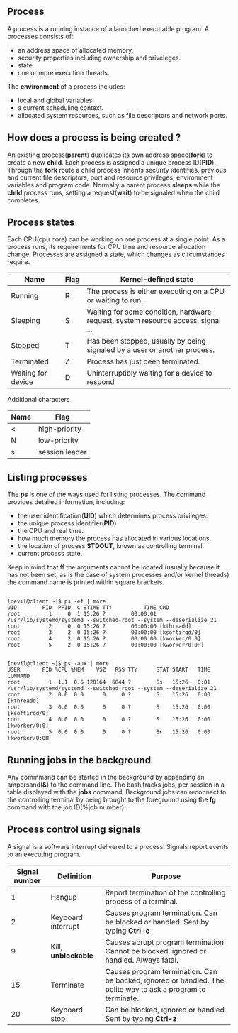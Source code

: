 ## Process
A process is a running instance of a launched executable program. A processes consists of: <br />
* an address space of allocated memory. <br />
* security properties including ownership and priveleges. <br />
* state. <br />
* one or more execution threads. <br />

The **environment** of a process includes:
* local and global variables.<br />
* a current scheduling context.<br />
* allocated system resources, such as file descriptors and network ports.<br />

## How does a process is being created ?
An existing process(**parent**) duplicates its own address space(**fork**) to create a new **child**. Each process is assigned a unique process ID(**PID**). Through the **fork** route a child process inherits security identifies, previous and current file descriptors, port and resource privileges, environment variables and program code. Normally a parent process **sleeps** while the **child** process runs, setting a request(**wait**) to be signaled when the child completes.

## Process states
Each CPU(cpu core) can be working on one process at a single point. As a process runs, its requirements for CPU time and resource allocation change. Processes are assigned a state, which changes as circumstances require.

Name | Flag  |  Kernel-defined state |
--- | --- | --- |
Running | R | The process is either executing on a CPU or waiting to run. |
Sleeping | S | Waiting for some condition, hardware request, system resource access, signal ... |
Stopped | T | Has been stopped, usually by being signaled by a user or another process. |
Terminated | Z | Process has just been terminated. |
Waiting for device | D | Uninterruptibly waiting for a device to respond |

Additional characters

Name | Flag  |   
--- | --- |  
< | high-priority |  
N | low-priority | 
s | session leader |


## Listing processes
The **ps** is one of the ways used for listing processes. The command provides detailed information, including:<br />
* the user identification(**UID**) which determines process privileges. <br />
* the unique process identifier(**PID**). <br />
* the CPU and real time. <br />
* how much memory the process has allocated in various locations. <br />
* the location of process **STDOUT**, known as controlling terminal. <br />
* current process state. <br />

Keep in mind that ff the arguments cannot be located (usually because it has not been set, as is the case of system processes and/or kernel threads) the command name is printed within square brackets.
```{r, engine='bash', count_lines}

[devil@client ~]$ ps -ef | more
UID        PID  PPID  C STIME TTY          TIME CMD
root         1     0  1 15:26 ?        00:00:01 /usr/lib/systemd/systemd --switched-root --system --deserialize 21
root         2     0  0 15:26 ?        00:00:00 [kthreadd]
root         3     2  0 15:26 ?        00:00:00 [ksoftirqd/0]
root         4     2  0 15:26 ?        00:00:00 [kworker/0:0]
root         5     2  0 15:26 ?        00:00:00 [kworker/0:0H]


[devil@client ~]$ ps -aux | more
USER       PID %CPU %MEM    VSZ   RSS TTY      STAT START   TIME COMMAND
root         1  1.1  0.6 128164  6844 ?        Ss   15:26   0:01 /usr/lib/systemd/systemd --switched-root --system --deserialize 21
root         2  0.0  0.0      0     0 ?        S    15:26   0:00 [kthreadd]
root         3  0.0  0.0      0     0 ?        S    15:26   0:00 [ksoftirqd/0]
root         4  0.0  0.0      0     0 ?        S    15:26   0:00 [kworker/0:0]
root         5  0.0  0.0      0     0 ?        S<   15:26   0:00 [kworker/0:0H

```

## Running jobs in the background
Any commmand can be started in the background by appending an ampersand(**&**) to the command line. The bash tracks jobs, per session in a table displayed with the **jobs** command. Background jobs can reconnect to the controlling terminal by being brought to the foreground using the **fg** command with the job ID(%job number).


## Process control using signals
A signal is a software interrupt delivered to a process. Signals report events to an executing program. 

Signal number | Definition  |  Purpose |
--- | --- | --- |
1 | Hangup | Report termination of the controlling process of a terminal. |
2 | Keyboard interrupt | Causes program termination. Can be blocked or handled. Sent by typing **Ctrl-c** |
9 | Kill, **unblockable** | Causes abrupt program termination. Cannot be blocked, ignored or handled. Always fatal. |
15 | Terminate | Causes program termination. Can be bocked, ignored or handled. The polite way to ask a program to terminate. |
20| Keyboard stop | Can be blocked, ignored or handled. Sent by typing **Ctrl-z** |
